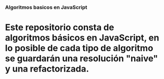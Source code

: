 ### Algoritmos basicos en JavaScript

# Este repositorio consta de algoritmos básicos en JavaScript, en lo posible de cada tipo de algoritmo se guardarán una resolución "naive" y una refactorizada.

